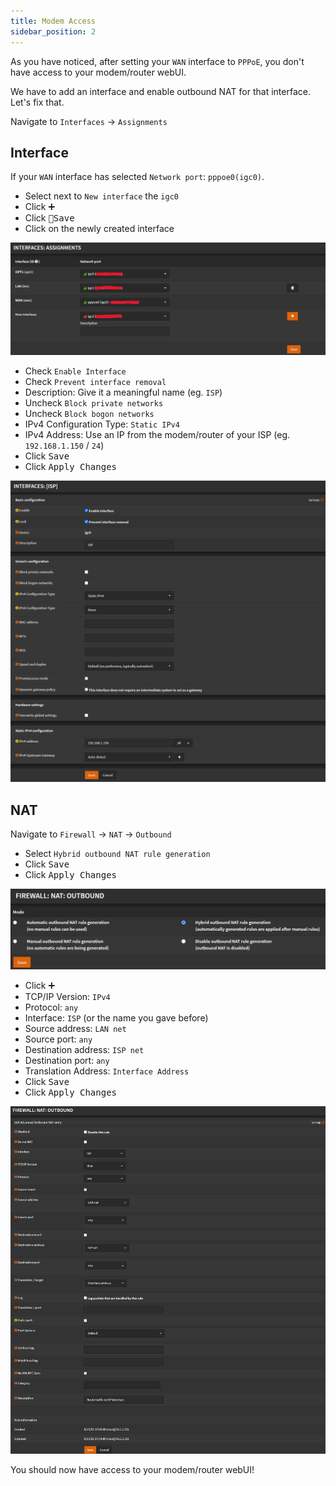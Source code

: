 ```yaml
---
title: Modem Access
sidebar_position: 2
---
```


As you have noticed, after setting your `WAN` interface to `PPPoE`, you don't have access to your modem/router webUI.

We have to add an interface and enable outbound NAT for that interface.
Let's fix that.

Navigate to `Interfaces` -> `Assignments`

## Interface

If your `WAN` interface has selected `Network port`: `pppoe0(igc0)`.

- Select next to `New interface` the `igc0`
- Click <kbd>➕</kbd>
- Click <kbd>💾Save</kbd>
- Click on the newly created interface

![modem-interface-create](./img/modem-interface-create.png)

- Check `Enable Interface`
- Check `Prevent interface removal`
- Description: Give it a meaningful name (eg. `ISP`)
- Uncheck `Block private networks`
- Uncheck `Block bogon networks`
- IPv4 Configuration Type: `Static IPv4`
- IPv4 Address: Use an IP from the modem/router of your ISP (eg. `192.168.1.150` / `24`)
- Click <kbd>Save</kbd>
- Click <kbd>Apply Changes</kbd>

![modem-interface-config](./img/modem-interface-config.png)

## NAT

Navigate to `Firewall` -> `NAT` -> `Outbound`

- Select `Hybrid outbound NAT rule generation`
- Click <kbd>Save</kbd>
- Click <kbd>Apply Changes</kbd>

![nat-outbound-hybrid](./img/nat-outbout-hybrid.png)

- Click <kbd>➕</kbd>
- TCP/IP Version: `IPv4`
- Protocol: `any`
- Interface: `ISP` (or the name you gave before)
- Source address: `LAN net`
- Source port: `any`
- Destination address: `ISP net`
- Destination port: `any`
- Translation Address: `Interface Address`
- Click <kbd>Save</kbd>
- Click <kbd>Apply Changes</kbd>

![modem-nat-outbound-config](./img/modem-nat-outbound-config.png)

You should now have access to your modem/router webUI!
